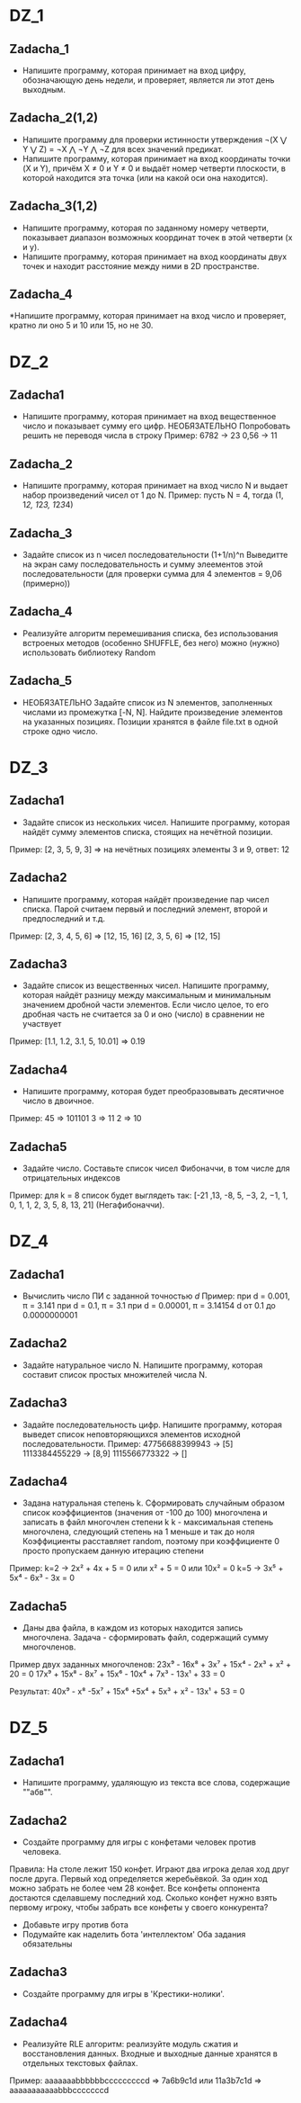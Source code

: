 # DZ_1
## Zadacha_1
* Напишите программу, которая принимает на вход цифру, обозначающую день недели, и проверяет, является ли этот день выходным.

## Zadacha_2(1,2)
* Напишите программу для проверки истинности утверждения ¬(X ⋁ Y ⋁ Z) = ¬X ⋀ ¬Y ⋀ ¬Z для всех значений предикат.
* Напишите программу, которая принимает на вход координаты точки (X и Y), причём X ≠ 0 и Y ≠ 0 и выдаёт номер четверти плоскости, в которой находится эта точка (или на какой оси она находится).

## Zadacha_3(1,2)
* Напишите программу, которая по заданному номеру четверти, показывает диапазон возможных координат точек в этой четверти (x и y).
* Напишите программу, которая принимает на вход координаты двух точек и находит расстояние между ними в 2D пространстве.

## Zadacha_4
*Напишите программу, которая принимает на вход число и проверяет, кратно ли оно 5 и 10 или 15, но не 30.

# DZ_2
## Zadacha1
* Напишите программу, которая принимает на вход вещественное число и показывает сумму его цифр.
НЕОБЯЗАТЕЛЬНО Попробовать решить не переводя числа в строку
Пример:
6782 -> 23
0,56 -> 11

## Zadacha_2
* Напишите программу, которая принимает на вход число N и выдает набор произведений чисел от 1 до N.
Пример:
пусть N = 4, тогда (1, 1*2, 1*2*3, 1*2*3*4)

## Zadacha_3
* Задайте список из n чисел последовательности (1+1/n)^n
Выведитте на экран саму последовательность и сумму элеементов этой последовательности (для проверки сумма для 4 элементов = 9,06 (примерно))

## Zadacha_4
* Реализуйте алгоритм перемешивания списка, без использования встроеных методов (особенно SHUFFLE, без него) можно (нужно) использовать библиотеку Random

 ## Zadacha_5
* НЕОБЯЗАТЕЛЬНО Задайте список из N элементов, заполненных числами из промежутка [-N, N]. Найдите произведение элементов на указанных позициях. Позиции хранятся в файле file.txt в одной строке одно число.

# DZ_3
## Zadacha1
* Задайте список из нескольких чисел. Напишите программу, которая найдёт сумму элементов списка, стоящих на нечётной позиции.

Пример:
[2, 3, 5, 9, 3] => на нечётных позициях элементы 3 и 9, ответ: 12

## Zadacha2
* Напишите программу, которая найдёт произведение пар чисел списка. Парой считаем первый и последний элемент, второй и предпоследний и т.д.

Пример:
[2, 3, 4, 5, 6] => [12, 15, 16]
[2, 3, 5, 6] => [12, 15]

## Zadacha3
* Задайте список из вещественных чисел. Напишите программу, которая найдёт разницу между максимальным и минимальным значением дробной части элементов. Если число целое, то его дробная часть не считается за 0 и оно (число) в сравнении не участвует

Пример:
[1.1, 1.2, 3.1, 5, 10.01] => 0.19

## Zadacha4
* Напишите программу, которая будет преобразовывать десятичное число в двоичное.

Пример:
45 => 101101
3 => 11
2 => 10

## Zadacha5
* Задайте число. Составьте список чисел Фибоначчи, в том числе для отрицательных индексов

Пример:
для k = 8 список будет выглядеть так: [-21 ,13, -8, 5, −3, 2, −1, 1, 0, 1, 1, 2, 3, 5, 8, 13, 21] (Негафибоначчи).

# DZ_4
## Zadacha1
* Вычислить число ПИ c заданной точностью *d*
Пример:
при d = 0.001, π = 3.141
при d = 0.1, π = 3.1
при d = 0.00001, π = 3.14154
d от 0.1 до 0.0000000001

## Zadacha2
* Задайте натуральное число N. Напишите программу, которая составит список простых множителей числа N.

## Zadacha3
* Задайте последовательность цифр. Напишите программу, которая выведет список неповторяющихся элементов
исходной последовательности.
Пример:
47756688399943 -> [5]
1113384455229 -> [8,9]
1115566773322 -> []

## Zadacha4
* Задана натуральная степень k. Сформировать случайным образом список коэффициентов (значения от -100 до 100)
многочлена и записать в файл многочлен степени k
k - максимальная степень многочлена, следующий степень на 1 меньше и так до ноля
Коэффициенты расставляет random, поэтому при коэффициенте 0 просто пропускаем данную итерацию степени

Пример:
k=2 -> 2x² + 4x + 5 = 0 или x² + 5 = 0 или 10x² = 0
k=5 -> 3x⁵ + 5x⁴ - 6x³ - 3x = 0

## Zadacha5
* Даны два файла, в каждом из которых находится запись многочлена.
Задача - сформировать файл, содержащий сумму многочленов.

Пример двух заданных многочленов:
23x⁹ - 16x⁸ + 3x⁷ + 15x⁴ - 2x³ + x² + 20 = 0
17x⁹ + 15x⁸ - 8x⁷ + 15x⁶ - 10x⁴ + 7x³ - 13x¹ + 33 = 0

Результат:
40x⁹ - x⁸ -5x⁷ + 15x⁶ +5x⁴ + 5x³ + x² - 13x¹ + 53 = 0

# DZ_5
## Zadacha1
* Напишите программу, удаляющую из текста все слова, содержащие ""абв"".

## Zadacha2
* Создайте программу для игры с конфетами человек против человека.

Правила: На столе лежит 150 конфет. Играют два игрока делая ход друг после друга. Первый ход определяется жеребьёвкой. За один ход можно забрать не более чем 28 конфет. Все конфеты оппонента достаются сделавшему последний ход. Сколько конфет нужно взять первому игроку, чтобы забрать все конфеты у своего конкурента?
* Добавьте игру против бота
* Подумайте как наделить бота 'интеллектом'
Оба задания обязательны

## Zadacha3
* Создайте программу для игры в 'Крестики-нолики'.

## Zadacha4
* Реализуйте RLE алгоритм: реализуйте модуль сжатия и восстановления данных. Входные и выходные данные хранятся в отдельных текстовых файлах.

Пример: aaaaaaabbbbbbcccccccccd => 7a6b9c1d или 11a3b7c1d => aaaaaaaaaaabbbcccccccd
